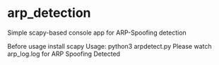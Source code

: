 # arp_detection
Simple scapy-based console app for ARP-Spoofing detection

Before usage install scapy
Usage: 
python3 arpdetect.py
Please watch arp_log.log for ARP Spoofing Detected